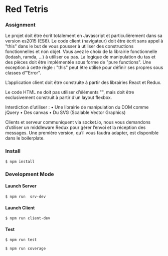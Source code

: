 # Red Tetris

### Assignment

Le projet doit être écrit totalement en Javascript et particulièrement dans sa version
es2015 (ES6).
Le code client (navigateur) doit être écrit sans appel à "this" dans le but de vous
pousser à utiliser des constructions fonctionnelles et non objet. Vous avez le choix de la
librairie fonctionnelle (lodash, ramda, ...) à utiliser ou pas. La logique de manipulation
du tas et des pièces doit être implémentée sous forme de "pure functions". Une exception à cette règle : "this" peut être utilisé pour définir ses propres sous classes d’"Error".

L’application client doit être construite à partir des librairies React et Redux.

Le code HTML ne doit pas utiliser d’éléments "<TABLE/>", mais doit être exclusivement construit à partir d’un layout flexbox.

Interdiction d’utiliser :
• Une librairie de manipulation du DOM comme jQuery
• Des canvas
• Du SVG (Scalable Vector Graphics)

Clients et serveur communiquent via socket.io, nous vous demandons d’utiliser un
middleware Redux pour gérer l’envoi et la réception des messages. Une première version,
qu’il vous faudra adapter, est disponible dans le boilerplate.

### Install

```
$ npm install
```

### Development Mode

#### Launch Server

```
$ npm run  srv-dev

```

#### Launch Client

```
$ npm run client-dev
```

#### Test

```
$ npm run test
```

```
$ npm run coverage
```
